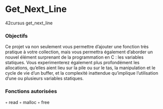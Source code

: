 # Get_Next_Line
42cursus get_next_line


### Objectifs

Ce projet va non seulement vous permettre d’ajouter une fonction très pratique à votre collection, mais vous permettra également d’aborder un nouvel élément surprenant de la programmation en C : les variables statiques. Vous experimenterez également plus profondément les allocations, qu’elles aient lieu sur la pile ou sur le tas, la manipulation et le cycle de vie d’un buffer, et la complexité inattendue qu’implique l’utilisation d’une ou plusieurs variables statiques.

### Fonctions autorisées

◦ read ◦ malloc ◦ free
